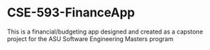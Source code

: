 # CSE-593-FinanceApp
This is a financial/budgeting app designed and created as a capstone project for the ASU Software Engineering Masters program
